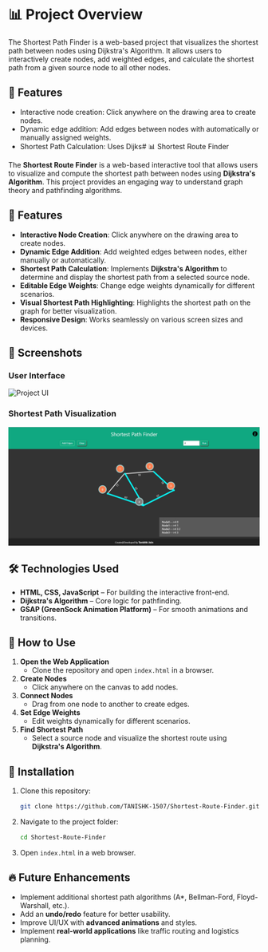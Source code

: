 # 📊 Project Overview

The Shortest Path Finder is a web-based project that visualizes the shortest path between nodes using Dijkstra's Algorithm. It allows users to interactively create nodes, add weighted edges, and calculate the shortest path from a given source node to all other nodes.

## 🚀 Features

- Interactive node creation: Click anywhere on the drawing area to create nodes.
- Dynamic edge addition: Add edges between nodes with automatically or manually assigned weights.
- Shortest Path Calculation: Uses Dijks# 📊 Shortest Route Finder

The **Shortest Route Finder** is a web-based interactive tool that allows users to visualize and compute the shortest path between nodes using **Dijkstra's Algorithm**. This project provides an engaging way to understand graph theory and pathfinding algorithms.

## 🚀 Features

- **Interactive Node Creation**: Click anywhere on the drawing area to create nodes.
- **Dynamic Edge Addition**: Add weighted edges between nodes, either manually or automatically.
- **Shortest Path Calculation**: Implements **Dijkstra's Algorithm** to determine and display the shortest path from a selected source node.
- **Editable Edge Weights**: Change edge weights dynamically for different scenarios.
- **Visual Shortest Path Highlighting**: Highlights the shortest path on the graph for better visualization.
- **Responsive Design**: Works seamlessly on various screen sizes and devices.

## 📸 Screenshots

### User Interface
![Project UI]("./shortest_route_finder_UI.jpg")

### Shortest Path Visualization
![Path Finder](./shortest_route_finder_visualization.jpg)

## 🛠️ Technologies Used

- **HTML, CSS, JavaScript** – For building the interactive front-end.
- **Dijkstra's Algorithm** – Core logic for pathfinding.
- **GSAP (GreenSock Animation Platform)** – For smooth animations and transitions.

## 🎯 How to Use

1. **Open the Web Application**
   - Clone the repository and open `index.html` in a browser.
2. **Create Nodes**
   - Click anywhere on the canvas to add nodes.
3. **Connect Nodes**
   - Drag from one node to another to create edges.
4. **Set Edge Weights**
   - Edit weights dynamically for different scenarios.
5. **Find Shortest Path**
   - Select a source node and visualize the shortest route using **Dijkstra's Algorithm**.

## 📂 Installation

1. Clone this repository:
   ```bash
   git clone https://github.com/TANISHK-1507/Shortest-Route-Finder.git
   ```
2. Navigate to the project folder:
   ```bash
   cd Shortest-Route-Finder
   ```
3. Open `index.html` in a web browser.

## 🔥 Future Enhancements

- Implement additional shortest path algorithms (A*, Bellman-Ford, Floyd-Warshall, etc.).
- Add an **undo/redo** feature for better usability.
- Improve UI/UX with **advanced animations** and styles.
- Implement **real-world applications** like traffic routing and logistics planning.

